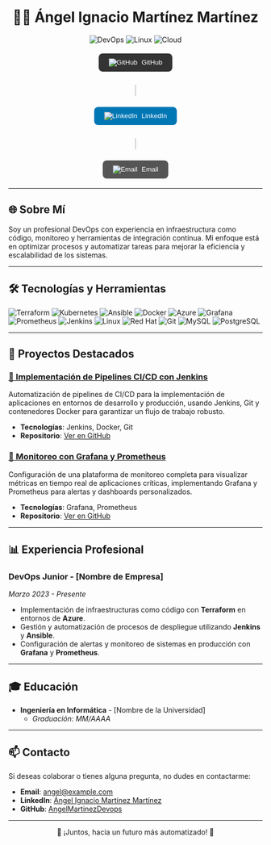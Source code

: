 <h1 align="center">👨‍💻 Ángel Ignacio Martínez Martínez</h1>
<p align="center">
  <img src="https://img.shields.io/badge/DevOps-0A0A0A?style=for-the-badge&logo=devops&logoColor=white" alt="DevOps">
  <img src="https://img.shields.io/badge/Linux-FCC624?style=for-the-badge&logo=linux&logoColor=black" alt="Linux">
  <img src="https://img.shields.io/badge/Cloud-0078D4?style=for-the-badge&logo=cloud&logoColor=white" alt="Cloud">
</p>


<div align="center" style="font-family: Arial, sans-serif; font-size: 16px;">
  <a href="https://github.com/AngelMartinezDevops" target="_blank" style="text-decoration: none;">
    <button style="background-color: #333; color: white; padding: 10px 20px; border: none; border-radius: 8px; margin: 5px; cursor: pointer; display: inline-flex; align-items: center;">
      <img src="https://img.icons8.com/material-outlined/24/ffffff/github.png" alt="GitHub" style="margin-right: 8px;"/> GitHub
    </button>
  </a>
  
  <span style="color: #ccc; font-size: 24px; margin: 0 10px;">|</span>

  <a href="https://www.linkedin.com/in/angelignaciomartinez/" target="_blank" style="text-decoration: none;">
    <button style="background-color: #0077b5; color: white; padding: 10px 20px; border: none; border-radius: 8px; margin: 5px; cursor: pointer; display: inline-flex; align-items: center;">
      <img src="https://img.icons8.com/ios-filled/24/ffffff/linkedin.png" alt="LinkedIn" style="margin-right: 8px;"/> LinkedIn
    </button>
  </a>

  <span style="color: #ccc; font-size: 24px; margin: 0 10px;">|</span>

  <a href="mailto:angel200391@gmail.com" style="text-decoration: none;">
    <button style="background-color: #555; color: white; padding: 10px 20px; border: none; border-radius: 8px; margin: 5px; cursor: pointer; display: inline-flex; align-items: center;">
      <img src="https://img.icons8.com/ios-filled/24/ffffff/filled-message.png" alt="Email" style="margin-right: 8px;"/> Email
    </button>
  </a>
</div>


---

## 🌐 Sobre Mí
Soy un profesional DevOps con experiencia en infraestructura como código, monitoreo y herramientas de integración continua. Mi enfoque está en optimizar procesos y automatizar tareas para mejorar la eficiencia y escalabilidad de los sistemas.

---

## 🛠️ Tecnologías y Herramientas

<div>
  <img src="https://img.shields.io/badge/Terraform-623CE4?style=for-the-badge&logo=terraform&logoColor=white" alt="Terraform">
  <img src="https://img.shields.io/badge/Kubernetes-326CE5?style=for-the-badge&logo=kubernetes&logoColor=white" alt="Kubernetes">
  <img src="https://img.shields.io/badge/Ansible-EE0000?style=for-the-badge&logo=ansible&logoColor=white" alt="Ansible">
  <img src="https://img.shields.io/badge/Docker-2496ED?style=for-the-badge&logo=docker&logoColor=white" alt="Docker">
  <img src="https://img.shields.io/badge/Azure-0078D4?style=for-the-badge&logo=microsoft-azure&logoColor=white" alt="Azure">
  <img src="https://img.shields.io/badge/Grafana-F46800?style=for-the-badge&logo=grafana&logoColor=white" alt="Grafana">
  <img src="https://img.shields.io/badge/Prometheus-E6522C?style=for-the-badge&logo=prometheus&logoColor=white" alt="Prometheus">
  <img src="https://img.shields.io/badge/Jenkins-D24939?style=for-the-badge&logo=jenkins&logoColor=white" alt="Jenkins">
  <img src="https://img.shields.io/badge/Linux-FCC624?style=for-the-badge&logo=linux&logoColor=black" alt="Linux">
  <img src="https://img.shields.io/badge/Red%20Hat-EE0000?style=for-the-badge&logo=redhat&logoColor=white" alt="Red Hat">
  <img src="https://img.shields.io/badge/Git-F05032?style=for-the-badge&logo=git&logoColor=white" alt="Git">
  <img src="https://img.shields.io/badge/MySQL-4479A1?style=for-the-badge&logo=mysql&logoColor=white" alt="MySQL">
  <img src="https://img.shields.io/badge/PostgreSQL-336791?style=for-the-badge&logo=postgresql&logoColor=white" alt="PostgreSQL">
</div>


---

## 🚀 Proyectos Destacados

### [📌 Implementación de Pipelines CI/CD con Jenkins](#)
Automatización de pipelines de CI/CD para la implementación de aplicaciones en entornos de desarrollo y producción, usando Jenkins, Git y contenedores Docker para garantizar un flujo de trabajo robusto.

- **Tecnologías**: Jenkins, Docker, Git
- **Repositorio**: [Ver en GitHub](#)

### [📌 Monitoreo con Grafana y Prometheus](#)
Configuración de una plataforma de monitoreo completa para visualizar métricas en tiempo real de aplicaciones críticas, implementando Grafana y Prometheus para alertas y dashboards personalizados.

- **Tecnologías**: Grafana, Prometheus
- **Repositorio**: [Ver en GitHub](#)

---

## 📊 Experiencia Profesional

### DevOps Junior - [Nombre de Empresa]
_Marzo 2023 - Presente_

- Implementación de infraestructuras como código con **Terraform** en entornos de **Azure**.
- Gestión y automatización de procesos de despliegue utilizando **Jenkins** y **Ansible**.
- Configuración de alertas y monitoreo de sistemas en producción con **Grafana** y **Prometheus**.

---

## 🎓 Educación

- **Ingeniería en Informática** - [Nombre de la Universidad]
  - _Graduación: MM/AAAA_

---

## 📫 Contacto

Si deseas colaborar o tienes alguna pregunta, no dudes en contactarme:

- **Email**: [angel@example.com](mailto:angel@example.com)
- **LinkedIn**: [Ángel Ignacio Martínez Martínez](https://www.linkedin.com/in/angelignaciomartinez/)
- **GitHub**: [AngelMartinezDevops](https://github.com/AngelMartinezDevops)

---

<p align="center">🚀 ¡Juntos, hacia un futuro más automatizado! 🚀</p>
